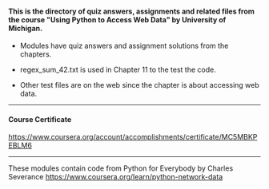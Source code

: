 #### This is the directory of quiz answers, assignments and related files from the course "Using Python to Access Web Data" by University of Michigan. ####



* Modules have quiz answers and assignment solutions from the chapters.

* regex_sum_42.txt is used in Chapter 11 to the test the code.

* Other test files are on the web since the chapter is about accessing web data.

------------------------------------------------------------

#### Course Certificate ####
https://www.coursera.org/account/accomplishments/certificate/MC5MBKPEBLM6

------------------------------------------------------------

These modules contain code from
Python for Everybody by Charles Severance
https://www.coursera.org/learn/python-network-data




